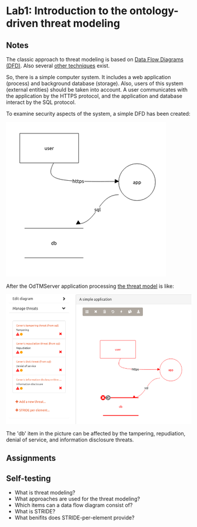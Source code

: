# Lab1: Introduction to the ontology-driven threat modeling

## Notes

The classic approach to threat modeling is based on [Data Flow Diagrams (DFD)](https://www.google.com/search?q=Shostack+A.+Experiences+Threat+Modeling+at+Microsoft).
Also several [other techniques](https://insights.sei.cmu.edu/sei_blog/2018/12/threat-modeling-12-available-methods.html) exist.

So, there is a simple computer system. 
It includes a web application (process) and background database (storage).
Also, users of this system (external entities) should be taken into account.
A user communicates with the application by the HTTPS protocol,
and the application and database interact by the SQL protocol.

To examine security aspects of the system, a simple DFD has been created:

![lab1_example1](pics/lab1_example1.png)

After the OdTMServer application processing [the threat model](models/lab1_example1_modelled.json) is like:

![lab1_example2](pics/lab1_example1modelled.png)

The 'db' item in the picture can be affected by the tampering, repudiation, denial of service, and information disclosure threats.


## Assignments



## Self-testing

* What is threat modeling?
* What approaches are used for the threat modeling?
* Which items can a data flow diagram consist of?
* What is STRIDE?
* What benifits does STRIDE-per-element provide?


